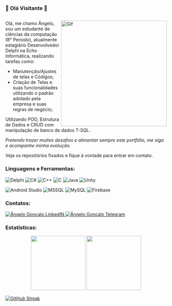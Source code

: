 ### 🤖 Olá Visitante 🤖

<div>
	<img align="Right" alt="Gif" width="330px" src="https://user-images.githubusercontent.com/45950068/115100093-cc406f00-9f10-11eb-8815-bcd6aa45d245.gif" />

##

Olá, me chamo Ângelo, sou um estudante de ciências da computação (8° Periodo), atualmente estagiário Desenvolvedor Delphi na Echo Informática, realizando tarefas como:
- Manutenção/Ajustes de telas e Códigos;
- Criação de Telas e suas funcionalidades utilizando o padrão adotado pela empresa e suas regras de negócio; 

Utilizando POO, Estrutura de Dados e CRUD com manipulação de banco de dados T-SQL.

_Pretendo trazer muitos desafios e alimentar sempre este portfólio, me siga e acompanhe minha evolução._

Veja os repositórios fixados e fique à vontade para entrar em contato. 

</a>

<h3 align="Left">Linguagens e Ferramentas:</h3>
<p 
  <a>
    <img alt="Delphi" src="https://img.shields.io/badge/Delphi-B22222?style=for-the-badge&logo=delphi&logoColor=white" />
  </a> 
  <a>
    <img alt="C#" src="https://img.shields.io/badge/C%23-239120?style=for-the-badge&logo=c-sharp&logoColor=white" />
  </a>
  <a>
    <img alt="C++" src="https://img.shields.io/badge/C%2B%2B-00599C?style=for-the-badge&logo=c%2B%2B&logoColor=white" />
  </a>
  <a>
    <img alt="C" src="https://img.shields.io/badge/C-00599C?style=for-the-badge&logo=c&logoColor=white" />
  </a> 
  <a>
    <img alt="Java" src="https://img.shields.io/badge/Java-ED8B00?style=for-the-badge&logo=java&logoColor=white" />
  </a>
  <a>
    <img alt="Unity" src="https://img.shields.io/badge/Unity-100000?style=for-the-badge&logo=unity&logoColor=white" />
  </a>
</p>
<p 
 <a>
    <img alt="Android Studio" src="https://img.shields.io/badge/Android_Studio-3DDC84?style=for-the-badge&logo=android-studio&logoColor=white" />
  </a>
  <a>
    <img alt="MSSQL" src="https://img.shields.io/badge/Microsoft_SQL_Server-CC2927?style=for-the-badge&logo=microsoft-sql-server&logoColor=white" />
  </a> 
  <a>
    <img alt="MySQL" src="https://img.shields.io/badge/MySQL-00000F?style=for-the-badge&logo=mysql&logoColor=white" />
  </a> 
  <a>
    <img alt="Firebase" src="https://img.shields.io/badge/firebase-ffca28?style=for-the-badge&logo=firebase&logoColor=black" />
  </a> 
</p>
	
<h3 align="Left">Contatos:</h3>

<a href="https://www.linkedin.com/in/devangelo/">
  <img alt="Ângelo Gonçalo LinkedIN" src="https://img.shields.io/badge/LinkedIn-0077B5?style=for-the-badge&logo=linkedin&logoColor=white" />
</a>

<a href="https://t.me/SamuraiCeg0">
  <img alt="Ângelo Gonçalo Telegram" src="https://img.shields.io/badge/Telegram-2CA5E0?style=for-the-badge&logo=telegram&logoColor=white" />
</a>

<h3 align="Left">Estatísticas:</h3>

<p align="center">
	<img height="170em" src="https://github-readme-stats-eight-theta.vercel.app/api/top-langs/?username=devangelogoncalo&layout=compact&langs_count=8&theme=highcontrast&include_all_commits=true&count_private=true"/>
	<img height="170em" src="https://github-readme-stats-eight-theta.vercel.app/api?username=devangelogoncalo&show_icons=true&theme=dark&include_all_commits=true&count_private=true"/>		
</p>

[![GitHub Streak](http://github-readme-streak-stats.herokuapp.com?user=DevAngeloGoncalo&theme=highcontrast&hide_border=true&date_format=M%20j%5B%2C%20Y%5D)](https://git.io/streak-stats)

